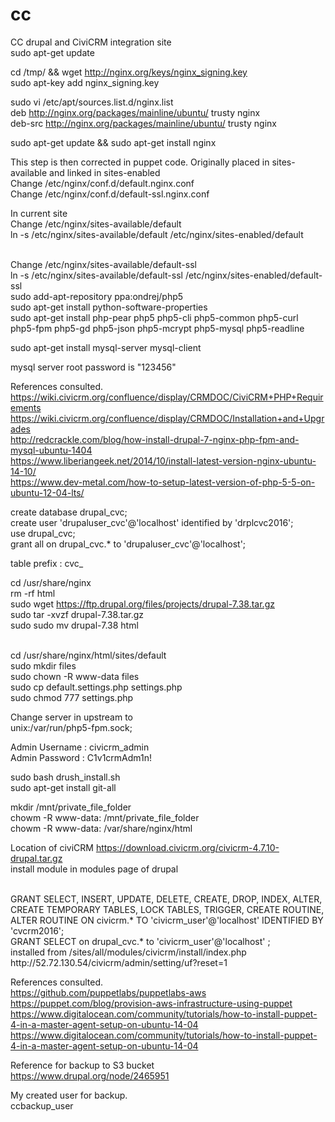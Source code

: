 # cc

CC drupal and CiviCRM integration site
<br>
sudo apt-get update
<br>

cd /tmp/ && wget http://nginx.org/keys/nginx_signing.key
<br>
sudo apt-key add nginx_signing.key
<br>

sudo vi /etc/apt/sources.list.d/nginx.list
<br>
deb http://nginx.org/packages/mainline/ubuntu/ trusty nginx
<br>
deb-src http://nginx.org/packages/mainline/ubuntu/ trusty nginx
<br>

sudo apt-get update && sudo apt-get install nginx
<br>


This step is then corrected in puppet code. Originally placed in sites-available and linked in sites-enabled
<br>
Change /etc/nginx/conf.d/default.nginx.conf
<br>
Change /etc/nginx/conf.d/default-ssl.nginx.conf
<br>

In current site 
<br>
Change /etc/nginx/sites-available/default
<br>
ln -s /etc/nginx/sites-available/default /etc/nginx/sites-enabled/default
<br>

<br>
Change /etc/nginx/sites-available/default-ssl
<br>
ln -s /etc/nginx/sites-available/default-ssl /etc/nginx/sites-enabled/default-ssl

<br>
sudo add-apt-repository ppa:ondrej/php5
<br>
sudo apt-get install python-software-properties
<br>
sudo apt-get install php-pear php5 php5-cli php5-common php5-curl php5-fpm php5-gd php5-json php5-mcrypt php5-mysql php5-readline
<br>

sudo apt-get install mysql-server mysql-client
<br>

mysql server root password is "123456"
<br>

References consulted.
<br>
https://wiki.civicrm.org/confluence/display/CRMDOC/CiviCRM+PHP+Requirements
<br>
https://wiki.civicrm.org/confluence/display/CRMDOC/Installation+and+Upgrades
<br>
http://redcrackle.com/blog/how-install-drupal-7-nginx-php-fpm-and-mysql-ubuntu-1404
<br>
https://www.liberiangeek.net/2014/10/install-latest-version-nginx-ubuntu-14-10/
<br>
https://www.dev-metal.com/how-to-setup-latest-version-of-php-5-5-on-ubuntu-12-04-lts/
<br>


create database drupal_cvc;
<br>
create user 'drupaluser_cvc'@'localhost' identified by 'drplcvc2016';
<br>
use drupal_cvc;
<br>
grant all on drupal_cvc.* to 'drupaluser_cvc'@'localhost';
<br>

table prefix : cvc_
<br>

cd /usr/share/nginx
<br>
rm -rf html
<br>
sudo wget https://ftp.drupal.org/files/projects/drupal-7.38.tar.gz
<br>
sudo tar -xvzf drupal-7.38.tar.gz
<br>
sudo sudo mv drupal-7.38 html
<br>
<br>

cd /usr/share/nginx/html/sites/default
<br>
sudo mkdir files
<br>
sudo chown -R www-data files
<br>
sudo cp default.settings.php settings.php
<br>
sudo chmod 777 settings.php
<br>

Change server in upstream to 
<br>
unix:/var/run/php5-fpm.sock;
<br>

Admin Username : civicrm_admin
<br>
Admin Password : C1v1crmAdm1n!
<br>

sudo bash drush_install.sh
<br>
sudo apt-get install git-all
<br>

mkdir /mnt/private_file_folder
<br>
chowm -R www-data: /mnt/private_file_folder
<br>
chowm -R www-data: /var/share/nginx/html
<br>


Location of civiCRM https://download.civicrm.org/civicrm-4.7.10-drupal.tar.gz
<br>
install module in modules page of drupal

<br>
GRANT SELECT, INSERT, UPDATE, DELETE, CREATE, DROP, INDEX, ALTER, CREATE TEMPORARY TABLES, LOCK TABLES, TRIGGER, CREATE ROUTINE, ALTER ROUTINE ON civicrm.* TO 'civicrm_user'@'localhost' IDENTIFIED BY 'cvcrm2016';

<br>
GRANT SELECT on drupal_cvc.* to 'civicrm_user'@'localhost' ;

<br>
installed from /sites/all/modules/civicrm/install/index.php


<br>
http://52.72.130.54/civicrm/admin/setting/uf?reset=1

References consulted.
<br>
https://github.com/puppetlabs/puppetlabs-aws
<br>
https://puppet.com/blog/provision-aws-infrastructure-using-puppet
<br>
https://www.digitalocean.com/community/tutorials/how-to-install-puppet-4-in-a-master-agent-setup-on-ubuntu-14-04
<br>
https://www.digitalocean.com/community/tutorials/how-to-install-puppet-4-in-a-master-agent-setup-on-ubuntu-14-04
<br>


Reference for backup to S3 bucket
<br>
https://www.drupal.org/node/2465951
<br>

My created user for backup. 
<br>
ccbackup_user

<br>


